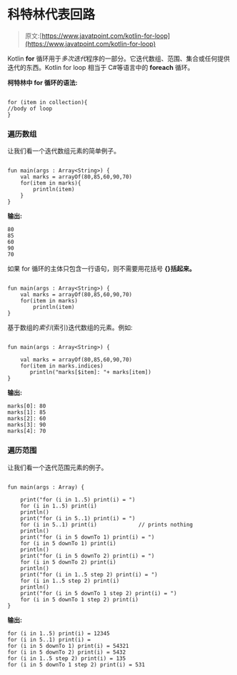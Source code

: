 # 科特林代表回路

> 原文:[https://www.javatpoint.com/kotlin-for-loop](https://www.javatpoint.com/kotlin-for-loop)

Kotlin **for** 循环用于*多次迭代*程序的一部分。它迭代数组、范围、集合或任何提供迭代的东西。Kotlin for loop 相当于 C#等语言中的 **foreach** 循环。

**柯特林中 for 循环的语法:**

```

for (item in collection){
//body of loop
}

```

### 遍历数组

让我们看一个迭代数组元素的简单例子。

```

fun main(args : Array<String>) {
    val marks = arrayOf(80,85,60,90,70)
    for(item in marks){
        println(item)
    }
}

```

**输出:**

```
80
85
60
90
70

```

如果 for 循环的主体只包含一行语句，则不需要用花括号 **{}括起来。**

```

fun main(args : Array<String>) {
    val marks = arrayOf(80,85,60,90,70)
    for(item in marks)
        println(item)
}

```

基于数组的*索引*(索引)迭代数组的元素。例如:

```

fun main(args : Array<String>) {

    val marks = arrayOf(80,85,60,90,70)
    for(item in marks.indices)
       println("marks[$item]: "+ marks[item])
}

```

**输出:**

```
marks[0]: 80
marks[1]: 85
marks[2]: 60
marks[3]: 90
marks[4]: 70

```

### 遍历范围

让我们看一个迭代范围元素的例子。

```

fun main(args : Array) {

    print("for (i in 1..5) print(i) = ")
    for (i in 1..5) print(i)
    println()
    print("for (i in 5..1) print(i) = ")
    for (i in 5..1) print(i)             // prints nothing
    println()
    print("for (i in 5 downTo 1) print(i) = ")
    for (i in 5 downTo 1) print(i)
    println()
    print("for (i in 5 downTo 2) print(i) = ")
    for (i in 5 downTo 2) print(i)
    println()
    print("for (i in 1..5 step 2) print(i) = ")
    for (i in 1..5 step 2) print(i)
    println()
    print("for (i in 5 downTo 1 step 2) print(i) = ")
    for (i in 5 downTo 1 step 2) print(i)
} 
```

**输出:**

```
for (i in 1..5) print(i) = 12345
for (i in 5..1) print(i) = 
for (i in 5 downTo 1) print(i) = 54321
for (i in 5 downTo 2) print(i) = 5432
for (i in 1..5 step 2) print(i) = 135
for (i in 5 downTo 1 step 2) print(i) = 531

```